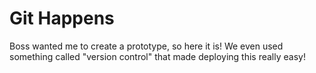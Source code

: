 # Git Happens

Boss wanted me to create a prototype, so here it is! We even used something called "version control" that made deploying this really easy!
